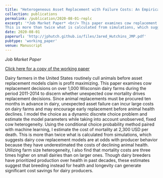 ```yaml
---
title: "Heterogeneous Asset Replacement with Failure Costs: An Empirical Model of Livestock Replacement"
collection: publications
permalink: /publication/2020-08-01-replc
excerpt: '*Job Market Paper* <br/> This paper examines cow replacement decisions on over 1,000 Wisconsin dairy farms during the period 2011-2014 to discern whether unexpected cow mortality drives replacement decisions. I model the replacement decision using a dynamic discrete choice model and incorporate unplanned mortality as a source of uncertainty that drives farmers to replace dairy cows before they maximize production. I estimate the cost of premature mortality at 2,300 USD per death, 1,300 dollars more than estimates based on simulation studies. Utilizing farm size heterogeneity, I also find that mortality costs are three times higher on small dairies than on larger ones.
This is more than twice what is calculated from simulations, which suggests dairy cow replacement models are at odds with producer behavior because they have underestimated the costs of declining animal health.'
date: 2020-08-01
paperurl: 'http://jphutch.github.io/files/Jared_Hutchins_JMP.pdf'
pubtype: 'working_paper'
venue: Manuscript
---
```


*Job Market Paper*

[Click here for a copy of the working paper](http://jphutch.github.io/files/Jared_Hutchins_JMP.pdf)

Dairy farmers in the United States routinely cull animals before asset replacement models claim is profit maximizing.
This paper examines cow replacement decisions on over 1,000 Wisconsin dairy farms during the period 2011-2014 to discern whether unexpected cow mortality drives replacement decisions.
Since animal replacements must be procured ten months in advance in dairy, unexpected asset failure can incur large costs on dairy farms and may encourage early replacement before animal health declines.
I model the choice as a dynamic discrete choice problem and estimate the model parameters while taking into account unobserved, fixed cow heterogeneity.
Using the conditional choice probability method paired with machine learning, I estimate the cost of mortality at 2,300 USD per death. 
This is more than twice what is calculated from simulations, which suggests dairy cow replacement models are at odds with producer behavior because they have underestimated the costs of declining animal health.
Utilizing farm size heterogeneity, I also find that mortality costs are three times higher on small dairies than on larger ones.
Though dairy breeders have prioritized production over health in past decades, these estimates suggest that breeding instead for health and longevity can generate significant cost savings for dairy producers.
